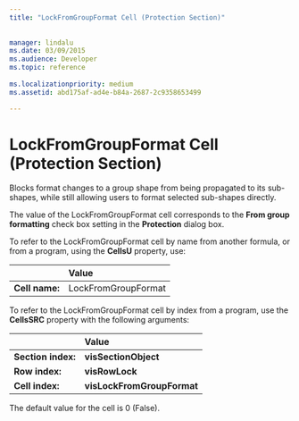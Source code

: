 ```yaml
---
title: "LockFromGroupFormat Cell (Protection Section)"
 
 
manager: lindalu
ms.date: 03/09/2015
ms.audience: Developer
ms.topic: reference
 
ms.localizationpriority: medium
ms.assetid: abd175af-ad4e-b84a-2687-2c9358653499

---
```


# LockFromGroupFormat Cell (Protection Section)

Blocks format changes to a group shape from being propagated to its sub-shapes, while still allowing users to format selected sub-shapes directly. 
  
The value of the LockFromGroupFormat cell corresponds to the **From group formatting** check box setting in the **Protection** dialog box. 
  
To refer to the LockFromGroupFormat cell by name from another formula, or from a program, using the **CellsU** property, use: 
  
||Value |
|:-----|:-----|
|**Cell name:**  <br/> |LockFromGroupFormat  <br/> |
   
To refer to the LockFromGroupFormat cell by index from a program, use the **CellsSRC** property with the following arguments: 
  
||Value |
|:-----|:-----|
|**Section index:**  <br/> |**visSectionObject** <br/> |
|**Row index:**  <br/> |**visRowLock** <br/> |
|**Cell index:**  <br/> |**visLockFromGroupFormat** <br/> |
   
The default value for the cell is 0 (False).
  

